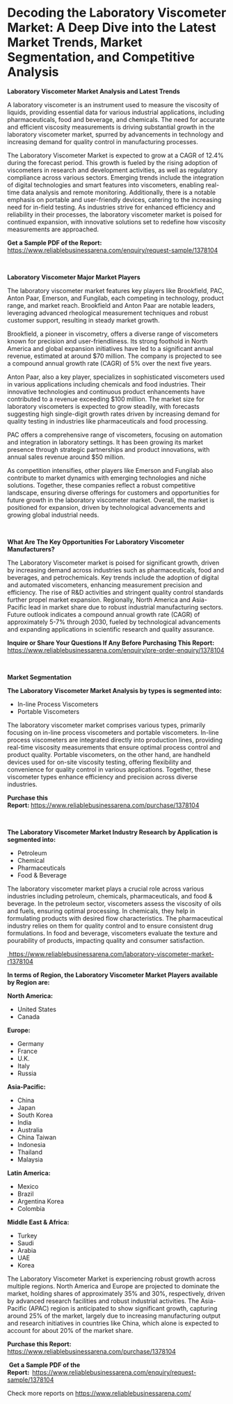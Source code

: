 <p><h1>Decoding the Laboratory Viscometer Market: A Deep Dive into the Latest Market Trends, Market Segmentation, and Competitive Analysis</h1></p><p><strong>Laboratory Viscometer Market Analysis and Latest Trends</strong></p>
<p><p>A laboratory viscometer is an instrument used to measure the viscosity of liquids, providing essential data for various industrial applications, including pharmaceuticals, food and beverage, and chemicals. The need for accurate and efficient viscosity measurements is driving substantial growth in the laboratory viscometer market, spurred by advancements in technology and increasing demand for quality control in manufacturing processes.</p><p>The Laboratory Viscometer Market is expected to grow at a CAGR of 12.4% during the forecast period. This growth is fueled by the rising adoption of viscometers in research and development activities, as well as regulatory compliance across various sectors. Emerging trends include the integration of digital technologies and smart features into viscometers, enabling real-time data analysis and remote monitoring. Additionally, there is a notable emphasis on portable and user-friendly devices, catering to the increasing need for in-field testing. As industries strive for enhanced efficiency and reliability in their processes, the laboratory viscometer market is poised for continued expansion, with innovative solutions set to redefine how viscosity measurements are approached.</p></p>
<p><strong>Get a Sample PDF of the Report:&nbsp;</strong> <a href="https://www.reliablebusinessarena.com/enquiry/request-sample/1378104?utm_campaign=2288&utm_medium=2&utm_source=Github&utm_content=ia&utm_term=22022025&utm_id=laboratory-viscometer">https://www.reliablebusinessarena.com/enquiry/request-sample/1378104</a></p>
<p>&nbsp;</p>
<p><strong>Laboratory Viscometer Major Market Players</strong></p>
<p><p>The laboratory viscometer market features key players like Brookfield, PAC, Anton Paar, Emerson, and Fungilab, each competing in technology, product range, and market reach. Brookfield and Anton Paar are notable leaders, leveraging advanced rheological measurement techniques and robust customer support, resulting in steady market growth. </p><p>Brookfield, a pioneer in viscometry, offers a diverse range of viscometers known for precision and user-friendliness. Its strong foothold in North America and global expansion initiatives have led to a significant annual revenue, estimated at around $70 million. The company is projected to see a compound annual growth rate (CAGR) of 5% over the next five years.</p><p>Anton Paar, also a key player, specializes in sophisticated viscometers used in various applications including chemicals and food industries. Their innovative technologies and continuous product enhancements have contributed to a revenue exceeding $100 million. The market size for laboratory viscometers is expected to grow steadily, with forecasts suggesting high single-digit growth rates driven by increasing demand for quality testing in industries like pharmaceuticals and food processing.</p><p>PAC offers a comprehensive range of viscometers, focusing on automation and integration in laboratory settings. It has been growing its market presence through strategic partnerships and product innovations, with annual sales revenue around $50 million.</p><p>As competition intensifies, other players like Emerson and Fungilab also contribute to market dynamics with emerging technologies and niche solutions. Together, these companies reflect a robust competitive landscape, ensuring diverse offerings for customers and opportunities for future growth in the laboratory viscometer market. Overall, the market is positioned for expansion, driven by technological advancements and growing global industrial needs.</p></p>
<p>&nbsp;</p>
<p><strong>What Are The Key Opportunities For Laboratory Viscometer Manufacturers?</strong></p>
<p><p>The Laboratory Viscometer market is poised for significant growth, driven by increasing demand across industries such as pharmaceuticals, food and beverages, and petrochemicals. Key trends include the adoption of digital and automated viscometers, enhancing measurement precision and efficiency. The rise of R&D activities and stringent quality control standards further propel market expansion. Regionally, North America and Asia-Pacific lead in market share due to robust industrial manufacturing sectors. Future outlook indicates a compound annual growth rate (CAGR) of approximately 5-7% through 2030, fueled by technological advancements and expanding applications in scientific research and quality assurance.</p></p>
<p><strong>Inquire or Share Your Questions If Any Before Purchasing This Report:</strong> <a href="https://www.reliablebusinessarena.com/enquiry/pre-order-enquiry/1378104?utm_campaign=2288&utm_medium=2&utm_source=Github&utm_content=ia&utm_term=22022025&utm_id=laboratory-viscometer">https://www.reliablebusinessarena.com/enquiry/pre-order-enquiry/1378104</a></p>
<p>&nbsp;</p>
<p><strong>Market Segmentation</strong></p>
<p><strong>The Laboratory Viscometer Market Analysis by types is segmented into:</strong></p>
<p><ul><li>In-line Process Viscometers</li><li>Portable Viscometers</li></ul></p>
<p><p>The laboratory viscometer market comprises various types, primarily focusing on in-line process viscometers and portable viscometers. In-line process viscometers are integrated directly into production lines, providing real-time viscosity measurements that ensure optimal process control and product quality. Portable viscometers, on the other hand, are handheld devices used for on-site viscosity testing, offering flexibility and convenience for quality control in various applications. Together, these viscometer types enhance efficiency and precision across diverse industries.</p></p>
<p><strong>Purchase this Report:&nbsp;</strong><a href="https://www.reliablebusinessarena.com/purchase/1378104?utm_campaign=2288&utm_medium=2&utm_source=Github&utm_content=ia&utm_term=22022025&utm_id=laboratory-viscometer">https://www.reliablebusinessarena.com/purchase/1378104</a></p>
<p>&nbsp;</p>
<p><strong>The Laboratory Viscometer Market Industry Research by Application is segmented into:</strong></p>
<p><ul><li>Petroleum</li><li>Chemical</li><li>Pharmaceuticals</li><li>Food & Beverage</li></ul></p>
<p><p>The laboratory viscometer market plays a crucial role across various industries including petroleum, chemicals, pharmaceuticals, and food & beverage. In the petroleum sector, viscometers assess the viscosity of oils and fuels, ensuring optimal processing. In chemicals, they help in formulating products with desired flow characteristics. The pharmaceutical industry relies on them for quality control and to ensure consistent drug formulations. In food and beverage, viscometers evaluate the texture and pourability of products, impacting quality and consumer satisfaction.</p></p>
<p><a href="https://www.reliablebusinessarena.com/laboratory-viscometer-market-r1378104?utm_campaign=2288&utm_medium=2&utm_source=Github&utm_content=ia&utm_term=22022025&utm_id=laboratory-viscometer">&nbsp;https://www.reliablebusinessarena.com/laboratory-viscometer-market-r1378104</a></p>
<p><strong>In terms of Region, the Laboratory Viscometer Market Players available by Region are:</strong></p>
<p>
    <p> <strong> North America: </strong>
        <ul>
            <li>United States</li>
            <li>Canada</li>
        </ul>
        </p> 
    <p> <strong> Europe: </strong>
        <ul>
            <li>Germany</li>
            <li>France</li>
            <li>U.K.</li>
            <li>Italy</li>
            <li>Russia</li>
        </ul>
        </p> 
    <p> <strong> Asia-Pacific: </strong>
        <ul>
            <li>China</li>
            <li>Japan</li>
            <li>South Korea</li>
            <li>India</li>
            <li>Australia</li>
            <li>China Taiwan</li>
            <li>Indonesia</li>
            <li>Thailand</li>
            <li>Malaysia</li>
        </ul>
        </p> 
    <p> <strong> Latin America: </strong>
        <ul>
            <li>Mexico</li>
            <li>Brazil</li>
            <li>Argentina Korea</li>
            <li>Colombia</li>
        </ul>
        </p> 
    <p> <strong> Middle East & Africa: </strong>
        <ul>
            <li>Turkey</li>
            <li>Saudi</li>
            <li>Arabia</li>
            <li>UAE</li>
            <li>Korea</li>
        </ul>
    </p>
    </p>
<p><p>The Laboratory Viscometer Market is experiencing robust growth across multiple regions. North America and Europe are projected to dominate the market, holding shares of approximately 35% and 30%, respectively, driven by advanced research facilities and robust industrial activities. The Asia-Pacific (APAC) region is anticipated to show significant growth, capturing around 25% of the market, largely due to increasing manufacturing output and research initiatives in countries like China, which alone is expected to account for about 20% of the market share.</p></p>
<p><strong>Purchase this Report: </strong><a href="https://www.reliablebusinessarena.com/purchase/1378104?utm_campaign=2288&utm_medium=2&utm_source=Github&utm_content=ia&utm_term=22022025&utm_id=laboratory-viscometer">https://www.reliablebusinessarena.com/purchase/1378104</a></p>
<p>&nbsp;<strong>Get a Sample PDF of the Report:&nbsp;&nbsp;</strong><a href="https://www.reliablebusinessarena.com/enquiry/request-sample/1378104?utm_campaign=2288&utm_medium=2&utm_source=Github&utm_content=ia&utm_term=22022025&utm_id=laboratory-viscometer">https://www.reliablebusinessarena.com/enquiry/request-sample/1378104</a></p>
<p><strong></strong></p>
<p>Check more reports on <a href="https://www.reliablebusinessarena.com/?utm_campaign=2288&utm_medium=2&utm_source=Github&utm_content=ia&utm_term=22022025&utm_id=laboratory-viscometer">https://www.reliablebusinessarena.com/</a></p>
